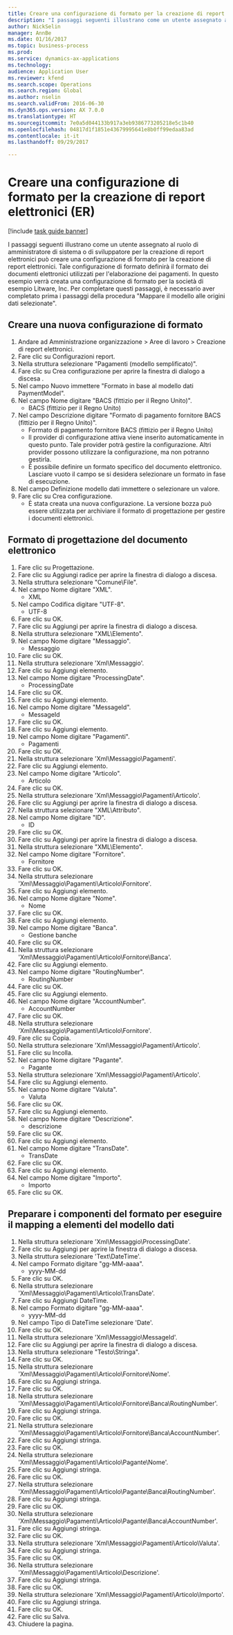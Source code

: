 ```yaml
--- 
title: Creare una configurazione di formato per la creazione di report elettronici (ER)
description: "I passaggi seguenti illustrano come un utente assegnato al ruolo di amministratore di sistema o di sviluppatore per la creazione di report elettronici può creare una configurazione di formato per la creazione di report elettronici."
author: NickSelin
manager: AnnBe
ms.date: 01/16/2017
ms.topic: business-process
ms.prod: 
ms.service: dynamics-ax-applications
ms.technology: 
audience: Application User
ms.reviewer: kfend
ms.search.scope: Operations
ms.search.region: Global
ms.author: nselin
ms.search.validFrom: 2016-06-30
ms.dyn365.ops.version: AX 7.0.0
ms.translationtype: HT
ms.sourcegitcommit: 7e0a5d044133b917a3eb9386773205218e5c1b40
ms.openlocfilehash: 04817d1f1851e43679995641e8b0ff99edaa83ad
ms.contentlocale: it-it
ms.lasthandoff: 09/29/2017

---
```

# <a name="create-a-format-configuration-for-electronic-reporting-er"></a>Creare una configurazione di formato per la creazione di report elettronici (ER)

[!include [task guide banner](../../includes/task-guide-banner.md)]

I passaggi seguenti illustrano come un utente assegnato al ruolo di amministratore di sistema o di sviluppatore per la creazione di report elettronici può creare una configurazione di formato per la creazione di report elettronici. Tale configurazione di formato definirà il formato dei documenti elettronici utilizzati per l'elaborazione dei pagamenti. In questo esempio verrà creata una configurazione di formato per la società di esempio Litware, Inc. Per completare questi passaggi, è necessario aver completato prima i passaggi della procedura "Mappare il modello alle origini dati selezionate".


## <a name="create-a-new-format-configuration"></a>Creare una nuova configurazione di formato
1. Andare ad Amministrazione organizzazione > Aree di lavoro > Creazione di report elettronici.
2. Fare clic su Configurazioni report.
3. Nella struttura selezionare "Pagamenti (modello semplificato)".
4. Fare clic su Crea configurazione per aprire la finestra di dialogo a discesa .
5. Nel campo Nuovo immettere "Formato in base al modello dati PaymentModel".
6. Nel campo Nome digitare "BACS (fittizio per il Regno Unito)".
    * BACS (fittizio per il Regno Unito)  
7. Nel campo Descrizione digitare "Formato di pagamento fornitore BACS (fittizio per il Regno Unito)".
    * Formato di pagamento fornitore BACS (fittizio per il Regno Unito)  
    * Il provider di configurazione attiva viene inserito automaticamente in questo punto. Tale provider potrà gestire la configurazione. Altri provider possono utilizzare la configurazione, ma non potranno gestirla.  
    * È possibile definire un formato specifico del documento elettronico. Lasciare vuoto il campo se si desidera selezionare un formato in fase di esecuzione.  
8. Nel campo Definizione modello dati immettere o selezionare un valore.
9. Fare clic su Crea configurazione.
    * È stata creata una nuova configurazione. La versione bozza può essere utilizzata per archiviare il formato di progettazione per gestire i documenti elettronici.  

## <a name="design-format-of-electronic-document"></a>Formato di progettazione del documento elettronico
1. Fare clic su Progettazione.
2. Fare clic su Aggiungi radice per aprire la finestra di dialogo a discesa.
3. Nella struttura selezionare "Comune\File".
4. Nel campo Nome digitare "XML".
    * XML  
5. Nel campo Codifica digitare "UTF-8".
    * UTF-8  
6. Fare clic su OK.
7. Fare clic su Aggiungi per aprire la finestra di dialogo a discesa.
8. Nella struttura selezionare "XML\Elemento".
9. Nel campo Nome digitare "Messaggio".
    * Messaggio  
10. Fare clic su OK.
11. Nella struttura selezionare 'Xml\Messaggio'.
12. Fare clic su Aggiungi elemento.
13. Nel campo Nome digitare "ProcessingDate".
    * ProcessingDate  
14. Fare clic su OK.
15. Fare clic su Aggiungi elemento.
16. Nel campo Nome digitare "MessageId".
    * MessageId  
17. Fare clic su OK.
18. Fare clic su Aggiungi elemento.
19. Nel campo Nome digitare "Pagamenti".
    * Pagamenti  
20. Fare clic su OK.
21. Nella struttura selezionare 'Xml\Messaggio\Pagamenti'.
22. Fare clic su Aggiungi elemento.
23. Nel campo Nome digitare "Articolo".
    * Articolo  
24. Fare clic su OK.
25. Nella struttura selezionare 'Xml\Messaggio\Pagamenti\Articolo'.
26. Fare clic su Aggiungi per aprire la finestra di dialogo a discesa.
27. Nella struttura selezionare "XML\Attributo".
28. Nel campo Nome digitare "ID".
    * ID  
29. Fare clic su OK.
30. Fare clic su Aggiungi per aprire la finestra di dialogo a discesa.
31. Nella struttura selezionare "XML\Elemento".
32. Nel campo Nome digitare "Fornitore".
    * Fornitore  
33. Fare clic su OK.
34. Nella struttura selezionare 'Xml\Messaggio\Pagamenti\Articolo\Fornitore'.
35. Fare clic su Aggiungi elemento.
36. Nel campo Nome digitare "Nome".
    * Nome  
37. Fare clic su OK.
38. Fare clic su Aggiungi elemento.
39. Nel campo Nome digitare "Banca".
    * Gestione banche  
40. Fare clic su OK.
41. Nella struttura selezionare 'Xml\Messaggio\Pagamenti\Articolo\Fornitore\Banca'.
42. Fare clic su Aggiungi elemento.
43. Nel campo Nome digitare "RoutingNumber".
    * RoutingNumber  
44. Fare clic su OK.
45. Fare clic su Aggiungi elemento.
46. Nel campo Nome digitare "AccountNumber".
    * AccountNumber  
47. Fare clic su OK.
48. Nella struttura selezionare 'Xml\Messaggio\Pagamenti\Articolo\Fornitore'.
49. Fare clic su Copia.
50. Nella struttura selezionare 'Xml\Messaggio\Pagamenti\Articolo'.
51. Fare clic su Incolla.
52. Nel campo Nome digitare "Pagante".
    * Pagante  
53. Nella struttura selezionare 'Xml\Messaggio\Pagamenti\Articolo'.
54. Fare clic su Aggiungi elemento.
55. Nel campo Nome digitare "Valuta".
    * Valuta  
56. Fare clic su OK.
57. Fare clic su Aggiungi elemento.
58. Nel campo Nome digitare "Descrizione".
    * descrizione  
59. Fare clic su OK.
60. Fare clic su Aggiungi elemento.
61. Nel campo Nome digitare "TransDate".
    * TransDate  
62. Fare clic su OK.
63. Fare clic su Aggiungi elemento.
64. Nel campo Nome digitare "Importo".
    * Importo  
65. Fare clic su OK.

## <a name="prepare-format-components-for-mapping-to-data-model-elements"></a>Preparare i componenti del formato per eseguire il mapping a elementi del modello dati
1. Nella struttura selezionare 'Xml\Messaggio\ProcessingDate'.
2. Fare clic su Aggiungi per aprire la finestra di dialogo a discesa.
3. Nella struttura selezionare 'Text\DateTime'.
4. Nel campo Formato digitare "gg-MM-aaaa".
    * yyyy-MM-dd  
5. Fare clic su OK.
6. Nella struttura selezionare 'Xml\Messaggio\Pagamenti\Articolo\TransDate'.
7. Fare clic su Aggiungi DateTime.
8. Nel campo Formato digitare "gg-MM-aaaa".
    * yyyy-MM-dd  
9. Nel campo Tipo di DateTime selezionare 'Date'.
10. Fare clic su OK.
11. Nella struttura selezionare 'Xml\Messaggio\MessageId'.
12. Fare clic su Aggiungi per aprire la finestra di dialogo a discesa.
13. Nella struttura selezionare "Testo\Stringa".
14. Fare clic su OK.
15. Nella struttura selezionare 'Xml\Messaggio\Pagamenti\Articolo\Fornitore\Nome'.
16. Fare clic su Aggiungi stringa.
17. Fare clic su OK.
18. Nella struttura selezionare 'Xml\Messaggio\Pagamenti\Articolo\Fornitore\Banca\RoutingNumber'.
19. Fare clic su Aggiungi stringa.
20. Fare clic su OK.
21. Nella struttura selezionare 'Xml\Messaggio\Pagamenti\Articolo\Fornitore\Banca\AccountNumber'.
22. Fare clic su Aggiungi stringa.
23. Fare clic su OK.
24. Nella struttura selezionare 'Xml\Messaggio\Pagamenti\Articolo\Pagante\Nome'.
25. Fare clic su Aggiungi stringa.
26. Fare clic su OK.
27. Nella struttura selezionare 'Xml\Messaggio\Pagamenti\Articolo\Pagante\Banca\RoutingNumber'.
28. Fare clic su Aggiungi stringa.
29. Fare clic su OK.
30. Nella struttura selezionare 'Xml\Messaggio\Pagamenti\Articolo\Pagante\Banca\AccountNumber'.
31. Fare clic su Aggiungi stringa.
32. Fare clic su OK.
33. Nella struttura selezionare 'Xml\Messaggio\Pagamenti\Articolo\Valuta'.
34. Fare clic su Aggiungi stringa.
35. Fare clic su OK.
36. Nella struttura selezionare 'Xml\Messaggio\Pagamenti\Articolo\Descrizione'.
37. Fare clic su Aggiungi stringa.
38. Fare clic su OK.
39. Nella struttura selezionare 'Xml\Messaggio\Pagamenti\Articolo\Importo'.
40. Fare clic su Aggiungi stringa.
41. Fare clic su OK.
42. Fare clic su Salva.
43. Chiudere la pagina.


